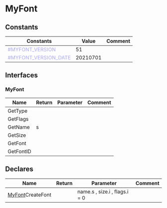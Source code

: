 
# MyFont

## Constants

|Constants|Value|Comment|
| --- | --- | --- |
|<span style="color:#AAAAFF">\#MYFONT\_VERSION</span>| 51||
|<span style="color:#AAAAFF">\#MYFONT\_VERSION\_DATE</span>| 20210701||


## Interfaces


### MyFont
|Name|Return|Parameter|Comment|
| --- | --- | --- | --- |
|GetType||||
|GetFlags||||
|GetName|s|||
|GetSize||||
|GetFont||||
|GetFontID||||


## Declares

|Name|Return|Parameter|Comment|
| --- | --- | --- | --- |
|[MyFont](#MyFont)CreateFont||name.s , size.i , flags.i = 0||


